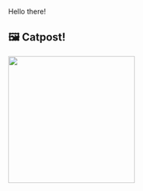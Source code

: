 Hello there!



## 🖼️ Catpost!

<sub>
    <img src="https://cdn2.thecatapi.com/images/o9.jpg" height="256">
</sub>

